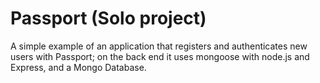 # Passport (Solo project)

A simple example of an application that registers and authenticates new users with Passport; on the back end it uses  mongoose with node.js and Express, and a Mongo Database.

